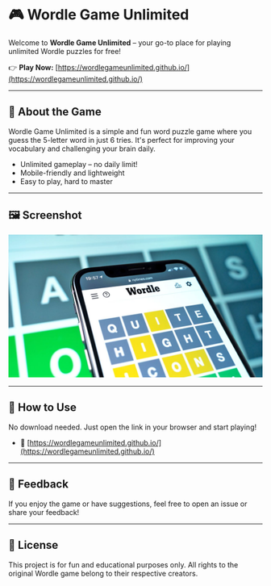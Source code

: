 # 🎮 Wordle Game Unlimited

Welcome to **Wordle Game Unlimited** – your go-to place for playing unlimited Wordle puzzles for free!

👉 **Play Now:** [https://wordlegameunlimited.github.io/](https://wordlegameunlimited.github.io/)

---

## 🚀 About the Game

Wordle Game Unlimited is a simple and fun word puzzle game where you guess the 5-letter word in just 6 tries. It's perfect for improving your vocabulary and challenging your brain daily.

- Unlimited gameplay – no daily limit!
- Mobile-friendly and lightweight
- Easy to play, hard to master

---

## 🖼️ Screenshot

![Wordle Game Screenshot](https://raw.githubusercontent.com/wordlegameunlimited/wordlegameunlimited.github.io/main/og-image.png)


---

## 📌 How to Use

No download needed. Just open the link in your browser and start playing!

- 🔗 [https://wordlegameunlimited.github.io/](https://wordlegameunlimited.github.io/)

---

## 💬 Feedback

If you enjoy the game or have suggestions, feel free to open an issue or share your feedback!

---

## 📄 License

This project is for fun and educational purposes only. All rights to the original Wordle game belong to their respective creators.

